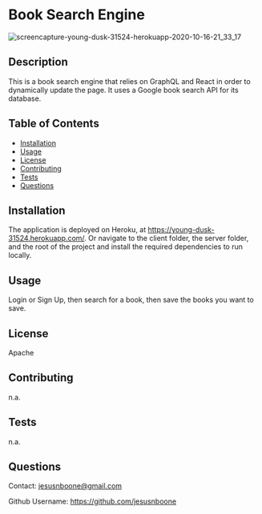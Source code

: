 
  # Book Search Engine

![screencapture-young-dusk-31524-herokuapp-2020-10-16-21_33_17](https://user-images.githubusercontent.com/65085372/96326570-63c31480-0ff7-11eb-8d49-2547b214fcd1.png)

  ## Description

  This is a book search engine that relies on GraphQL and React in order to dynamically update the page. It uses a Google book search API for its database.

  ## Table of Contents

  * [Installation](#installation)
  * [Usage](#usage)
  * [License](#license)
  * [Contributing](#contributing)
  * [Tests](#tests)
  * [Questions](#questions)

  ## Installation

  The application is deployed on Heroku, at https://young-dusk-31524.herokuapp.com/. Or navigate to the client folder, the server folder, and the root of the project and install the required dependencies to run locally.

  ## Usage

  Login or Sign Up, then search for a book, then save the books you want to save.

  ## License

  Apache

  ## Contributing
  
  n.a.

  ## Tests

  n.a.

  ## Questions

  Contact: jesusnboone@gmail.com
  
  Github Username: https://github.com/jesusnboone
